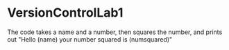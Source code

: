 # VersionControlLab1

The code takes a name and a number, then squares the number, and prints out "Hello (name) your number squared is (numsquared)"